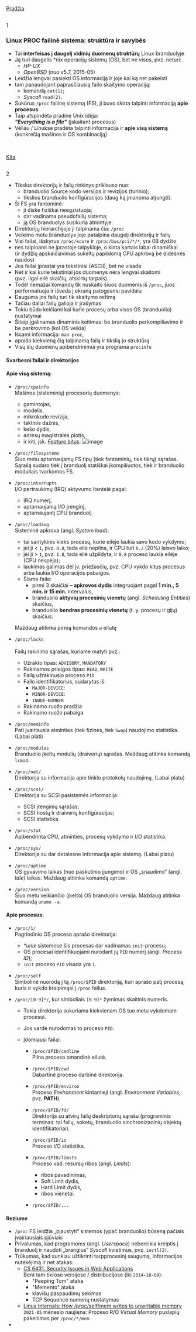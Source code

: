 [Pradžia](#1)

<a id="1"></a>
---
1

### Linux PROC failinė sistema: struktūra ir savybės

- Tai **interfeisas į daugelį vidinių duomenų struktūrų** Linux branduolyje
- Ją turi daugelis *nix operacijų sistemų (OS), bet ne visos, pvz. neturi:
  - _HP-UX_
  - _OpenBSD_ (nuo v5.7, 2015-05)
- Leidžia lengvai pasiekti OS informaciją ir joje kai ką net pakeisti
- tam panaudojant paprasčiausią failo skaitymo operaciją: 
  - komandą `cat(1)`;
  - _Syscall_ `read(2)`.
- Sukūrus `/proc` failinę sistemą (FS), ji buvo skirta talpinti informaciją **apie procesus**
- Taip atspindėta pradinė Unix idėja: \
  **_"Everything is a file"_** (įskaitant procesus)
- Vėliau / Linukse pradėta talpinti informacija ir **apie visą sistemą** \
  (konkrečią mašinos ir OS kombinaciją)

<p>&nbsp;</p>

[Kita](#2)

<a id="2"></a>
---
2

- Tikslus direktorijų ir failų rinkinys priklauso nuo:
  - branduolio Source kodo versijos ir revizijos (turinio);
  - tikslios branduolio konfigūracijos (daug ką įmanoma atjungti).
- Ši FS yra fantominė: 
  - ji diske fiziškai neegzistuoja;
  - dar vadinama pseudofailų sistema;
  - ją OS branduolys susikuria atmintyje.
- Direktorijų hierarchijoje ji talpinama čia: `/proc`
- Veikimo metu branduolys joje patalpina daugelį direktorijų ir failų
- Visi failai, išskyrus `/proc/kcore` ir `/proc/bus/pci/*/*`, yra 0B dydžio
- nes talpinami ne įprastoje talpykloje, o kinta kartais labai dinamiškai \
  (ir dydžių apskaičiavimas sukeltų papildomą CPU apkrovą be didesnės naudos)
- Jos failai įprastai yra tekstiniai (ASCII), bet ne visada
- Net ir kai kurie tekstiniai jos duomenys nėra lengvai skaitomi \
  (pvz. ilgai eilė skaičių, atskirtų tarpais)
- Todėl nemažai komandų tik nuskaito šiuos duomenis iš `/proc`, juos performatuoja ir išveda į ekraną patogesniu pavidalu
- Dauguma jos failų turi tik skaitymo režimą
- Tačiau daliai failų galioja ir įrašymas
- Tokiu būdu keičiami kai kurie procesų arba visos OS (branduolio) nustatymai
- Šitaip įgalinamas dinaminis keitimas: be branduolio perkompiliavimo ir be perkrovimo (kol OS veikia)
- Išsami informacija: `man proc`, 
- aprašo kiekvieną čią talpinamą failą ir tikslią jo struktūrą
- Visų šių duomenų apibendrinimui yra programa `procinfo`

#### Svarbesni failai ir direktorijos

#### Apie visą sistemą:

- `/proc/cpuinfo` \
  Mašinos (sisteminių) procesorių duomenys: 
  - gamintojas, 
  - modelis, 
  - mikrokodo revizija, 
  - taktinis dažnis, 
  - kešo dydis, 
  - adresų magistralės plotis, 
  - ir kiti, įsk. [_Feature_ bitus](https://en.wikipedia.org/wiki/CPUID#EAX.3D1:_Processor_Info_and_Feature_Bits):
  ![image](https://user-images.githubusercontent.com/74717106/118803122-a27dbd80-b8ab-11eb-8cc4-a0f45bd7ae60.png)
  
- `/proc/filesystems` \
  Šiuo metu aptarnaujamų FS tipų (tiek fantominių, tiek tikrų) sąrašas. \
  Sąrašą sudaro tiek į branduolį statiškai įkompiliuotos, tiek ir branduolio moduliais tvarkomos FS.
  
- `/proc/interrupts` \
  I/O pertraukimų (IRQ) aktyvumo ltentelė pagal:
  - IRQ numerį,
  - aptarnaujamą I/O įrenginį,
  - aptarnaujantį CPU branduolį.
  
- `/proc/loadavg` \
  Sisteminė apkrova (angl. _System load_):
  - tai santykinis kieks procesų, kurie eilėje laukia savo kodo vykdymo;
  - jei ji < `1`, pvz. `0.8`, tada eilė nepilna, ir CPU turi `0.2` (20%) laisvo laiko;
  - jei ji > `1`, pvz. `1.8`, tada eilė užpildyta, ir `0.8` proceso laukia eilėje (CPU nespėja);
  - laukimas galimas dėl įv. priežasčių, pvz. CPU vykdo kitus procesus arba laukia I/O operacijos pabaigos.
  - Šiame faile:
    - pirmi 3 skaičiai – **apkrovos dydis** integruojant pagal **1 min., 5 min. ir 15 min.** intervalus,
    - branduolio **aktyvių procesinių vienetų** (angl. _Scheduling Entities_) skaičius,
    - branduolio **bendras procesinių vienetų** (t. y. procesų ir gijų) skaičius.
  
  Maždaug atitinka pirmą komandos `w` eilutę

- `/proc/locks` \
  \
  Failų rakinimo sąrašas, kuriame matyti pvz.:
  - Užrakto tipas: `ADVISORY`, `MANDATORY`
  - Rakinamos prieigos tipas: `READ`, `WRITE`
  - Failą užrakinusio proceso `PID`
  - Failo identifikatorius, sudarytas iš:
    - `MAJOR-DEVICE`:
    - `MINOR-DEVICE`:
    - `INODE-NUMBER`
  - Rakinamo ruožo pradžia
  - Rakinamo ruožo pabaiga

- `/proc/meminfo` \
  Pati įvairiausia atminties (tiek fizinės, tiek `Swap`) naudojimo statistika. (Labai plati)
  
- `/proc/modules` \
  Branduolio įkeltų modulių (draiverių) sąrašas. Maždaug atitinka komandą `lsmod`.

- `/proc/net/` \
  Direktorija su informacija apie tinklo protokolų naudojimą. (Labai platu)

- `/proc/scsi/` \
  Direktorija su SCSI pasistemės informacija:
  - SCSI įrenginių sąrašas;
  - SCSI hostų ir draiverių konfigūracijas;
  - SCSI statistika.

- `/proc/stat` \
  Apibendrinta CPU, atminties, procesų vykdymo ir I/O statistika.

- `/proc/sys/` \
  Direktorija su dar detalesne informacija apie sistemą. (Labai platu)

- `/proc/uptime` \
  OS gyvavimo laikas (nuo paskutinio įjungimo) ir OS „snaudimo“ (angl. _Idle_) laikas. Maždaug atitinka komandą `uptime`.

- `/proc/version` \
  Šiuo metu veikiančio (įkelto) OS branduolio versija. Maždaug atitinka komandą `uname -a`.

#### Apie procesus:

- `/proc/1/` \
  Pagrindinio OS proceso aprašo direktorija:

  - _*unix_ sistemose šis procesas dar vadinamas `init`-procesu;
  - OS procesai identifikuojami nurodant jų `PID` numerį (angl. _Process ID_);
  - `init` proceso `PID` visada yra `1`.
  
- `/proc/self` \
  Simbolinė nuorodą į tą `/proc/$PID` direktoriją, kuri aprašo patį procesą, kuris ir vykdo kreipimąsi į `/proc` failus.

- `/proc/[0-9]*/`, kur simboliais `[0-9]*` žymimas skaitinis numeris.

  - Tokia direktorija sukuriama kiekvienam OS tuo metu vykdomam procesui.
  - Jos varde nurodomas to proceso `PID`.
  - Įdomiausi failai:

    - `/proc/$PID/cmdline` \
      Pilna proceso omandinė eilutė.

    - `/proc/$PID/cwd` \
      Dabartinė proceso darbinė direktorija.

    - `/proc/$PID/environ` \
      Proceso _Environment_ kintamieji (angl. _Environment Variables_, pvz. **PATH**).

    - `/proc/$PID/fd/` \
      Direktorija su atvirų failų deskriptorių sąrašu (programinis terminas: tai failų, soketų, branduolio sinchronizacinių objektų identifikatoriai).

    - `/proc/$PID/io` \
      Proceso I/O statistika.

    - `/proc/$PID/limits` \
      Proceso vad. resursų ribos (angl. _Limits_):

      - ribos pavadinimas,
      - Soft Limit dydis,
      - Hard Limit dydis,
      - ribos vienetai.

    - `/proc/$PID/...`

#### Reziume

- `/proc` FS leidžia „pjaustyti“ sistemos (ypač branduolio) būseną pačiais įvairiausiais pjūviais
- Privalumas, kad programoms (angl. _Userspace_) nebereikia kreiptis į branduolį ir naudoti „brangius“ _Syscall_ kvietimus, pvz. `ioctl(2)`.
- Trūkumas, kad sunkiau užtikrinti tarpprocesinį saugumą, informacijos nutekėjimą ir net atakas:
  - [CS 6431. Security Issues in Web Applications](https://present5.com/cs-6431-security-issues-in-web-applications-vitaly/#:~:text=What%20Can%20Be%20Learned%20from%20Proc) \
    Bent tam tikrose versijose / distribucijose (iki `2014-10-09`):
    - "Peeping Tom" ataka
    - "Memento" ataka
    - klavišų paspaudimų sekimas
    - TCP Sequence numerių nustatymas
  - [Linux Internals: How /proc/self/mem writes to unwritable memory](https://offlinemark.com/2021/05/12/an-obscure-quirk-of-proc/) \
    `2021-05` mėnesio naujiena: Proceso R/O _Virtual Memory_ puslapių pakeitimas per `/proc/*/mem`
- 
